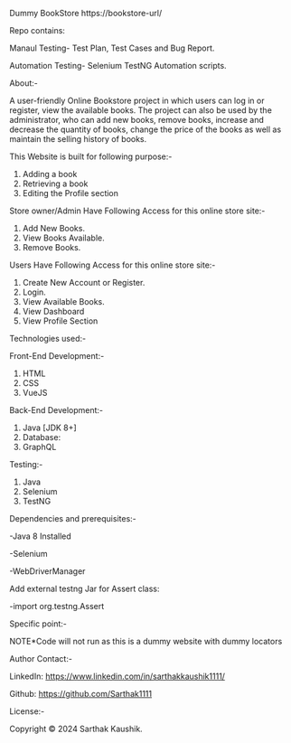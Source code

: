 Dummy BookStore
https://bookstore-url/


Repo contains:

Manaul Testing- Test Plan, Test Cases and Bug Report.

Automation Testing- Selenium TestNG Automation scripts.


About:-

A user-friendly Online Bookstore project in which users can log in or register, view the available books. The project can also be used by the administrator, 
who can add new books, remove books, increase and decrease the quantity of books, change the price of the books as well as maintain the selling history of books.


This Website is built for following purpose:-

1. Adding a book
2. Retrieving a book
3. Editing the Profile section

Store owner/Admin Have Following Access for this online store site:-

1. Add New Books.
2. View Books Available.
3. Remove Books.


Users Have Following Access for this online store site:-

1. Create New Account or Register.
2. Login.
3. View Available Books.
4. View Dashboard
5. View Profile Section


Technologies used:-

Front-End Development:-
1. HTML
2. CSS
3. VueJS

Back-End Development:-
1. Java [JDK 8+]
2. Database:
3. GraphQL

Testing:-
1. Java
2. Selenium
3. TestNG


Dependencies and prerequisites:-

-Java 8 Installed
  
-Selenium

-WebDriverManager

Add external testng Jar for Assert class:

-import org.testng.Assert



Specific point:-

NOTE*Code will not run as this is a dummy website with dummy locators



Author Contact:-

LinkedIn: https://www.linkedin.com/in/sarthakkaushik1111/

Github: https://github.com/Sarthak1111


License:-

Copyright © 2024 Sarthak Kaushik.
